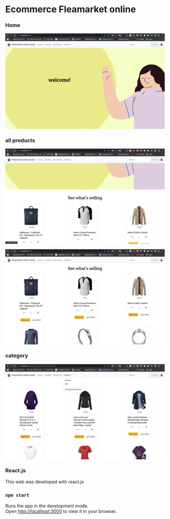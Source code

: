 # Ecommerce Fleamarket online



### Home 
![screensot demo](public/demoImages/home.png "Screenshot Demo")

### all products

![screensot products](public/demoImages/allProducts.png "Screenshot products")

![screensot products](public/demoImages/allproducts2.png "Screenshot products")


### category

![screensot category](public/demoImages/category.png "Screenshot category")



### React.js
This web was developed with react.js 
### `npm start`

Runs the app in the development mode.\
Open [http://localhost:3000](http://localhost:3000) to view it in your browser.

